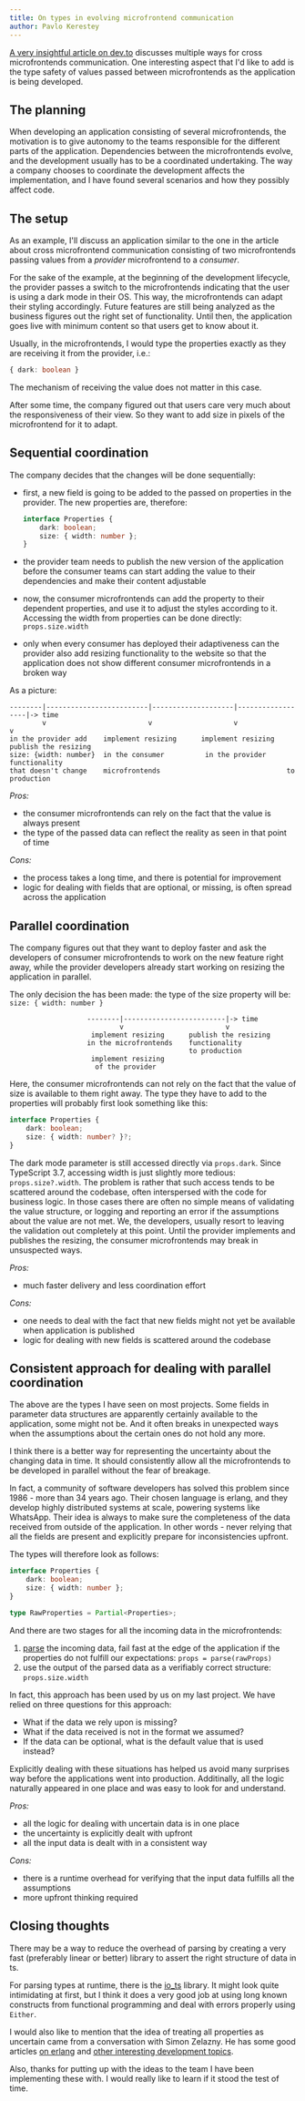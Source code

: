```yaml
---
title: On types in evolving microfrontend communication
author: Pavlo Kerestey
---
```


[A very insightful article on dev.to](https://dev.to/luistak/cross-micro-frontends-communication-30m3) discusses multiple ways for cross microfrontends communication. One interesting aspect that I'd like to add is the type safety of values passed between microfrontends as the application is being developed.

## The planning

When developing an application consisting of several microfrontends, the motivation is to give autonomy to the teams responsible for the different parts of the application. Dependencies between the microfrontends evolve, and the development usually has to be a coordinated undertaking. The way a company chooses to coordinate the development affects the implementation, and I have found several scenarios and how they possibly affect code.

## The setup

As an example, I'll discuss an application similar to the one in the article about cross microfrontend communication consisting of two microfrontends passing values from a _provider_ microfrontend to a _consumer_.

For the sake of the example, at the beginning of the development lifecycle, the provider passes a switch to the microfrontends indicating that the user is using a dark mode in their OS. This way, the microfrontends can adapt their styling accordingly. Future features are still being analyzed as the business figures out the right set of functionality. Until then, the application goes live with minimum content so that users get to know about it.

Usually, in the microfrontends, I would type the properties exactly as they are receiving it from the provider, i.e.: 

```typescript
{ dark: boolean }
```

The mechanism of receiving the value does not matter in this case.

After some time, the company figured out that users care very much about the responsiveness of their view. So they want to add size in pixels of the microfrontend for it to adapt.

## Sequential coordination

The company decides that the changes will be done sequentially:

- first, a new field is going to be added to the passed on properties in the provider. The new properties are, therefore:

	```typescript
	interface Properties { 
		dark: boolean;
		size: { width: number };
	}
	```

- the provider team needs to publish the new version of the application before the consumer teams can start adding the value to their dependencies and make their content adjustable
- now, the consumer microfrontends can add the property to their dependent properties, and use it to adjust the styles according to it. Accessing the width from properties can be done directly: `props.size.width`
- only when every consumer has deployed their adaptiveness can the provider also add resizing functionality to the website so that the application does not show different consumer microfrontends in a broken way

As a picture: 

```text
--------|-------------------------|--------------------|------------------|-> time
        v                         v                    v                  v
in the provider add    implement resizing      implement resizing  publish the resizing
size: {width: number}  in the consumer          in the provider     functionality
that doesn't change    microfrontends                               to production
```

_Pros:_

- the consumer microfrontends can rely on the fact that the value is always present 
- the type of the passed data can reflect the reality as seen in that point of time

_Cons:_

- the process takes a long time, and there is potential for improvement
- logic for dealing with fields that are optional, or missing, is often spread across the application

## Parallel coordination

The company figures out that they want to deploy faster and ask the developers of consumer microfrontends to work on the new feature right away, while the provider developers already start working on resizing the application in parallel.

The only decision the has been made: the type of the size property will be: `size: { width: number }`


```text
                   --------|-------------------------|-> time
                           v                         v   
                    implement resizing      publish the resizing
                   in the microfrontends    functionality
                                            to production
                    implement resizing
                     of the provider
```

Here, the consumer microfrontends can not rely on the fact that the value of size is available to them right away. The type they have to add to the properties will probably first look something like this:

```typescript
interface Properties { 
	dark: boolean;
	size: { width: number? }?;
}
```

The dark mode parameter is still accessed directly via `props.dark`. Since TypeScript 3.7, accessing width is just slightly more tedious: `props.size?.width`. The problem is rather that such access tends to be scattered around the codebase, often interspersed with the code for business logic. In those cases there are often no simple means of validating the value structure, or logging and reporting an error if the assumptions about the value are not met. We, the developers, usually resort to leaving the validation out completely at this point. Until the provider implements and publishes the resizing, the consumer microfrontends may break in unsuspected ways.

_Pros:_

- much faster delivery and less coordination effort

_Cons:_

- one needs to deal with the fact that new fields might not yet be available when application is published
- logic for dealing with new fields is scattered around the codebase

## Consistent approach for dealing with parallel coordination

The above are the types I have seen on most projects. Some fields in parameter data structures are apparently certainly available to the application, some might not be. And it often breaks in unexpected ways when the assumptions about the certain ones do not hold any more. 

I think there is a better way for representing the uncertainty about the changing data in time. It should consistently allow all the microfrontends to be developed in parallel without the fear of breakage.

In fact, a community of software developers has solved this problem since 1986 - more than 34 years ago. Their chosen language is erlang, and they develop highly distributed systems at scale, powering systems like WhatsApp. Their idea is always to make sure the completeness of the data received from outside of the application. In other words - never relying that all the fields are present and explicitly prepare for inconsistencies upfront.

The types will therefore look as follows:

```typescript
interface Properties { 
	dark: boolean;
	size: { width: number };
}

type RawProperties = Partial<Properties>;
```

And there are two stages for all the incoming data in the microfrontends:

1. [parse](https://lexi-lambda.github.io/blog/2019/11/05/parse-don-t-validate/) the incoming data, fail fast at the edge of the application if the properties do not fulfill our expectations: `props = parse(rawProps)`
2. use the output of the parsed data as a verifiably correct structure: `props.size.width`

In fact, this approach has been used by us on my last project. We have relied on three questions for this approach:

* What if the data we rely upon is missing?
* What if the data received is not in the format we assumed?
* If the data can be optional, what is the default value that is used instead?

Explicitly dealing with these situations has helped us avoid many surprises way before the applications went into production. Additinally, all the logic naturally appeared in one place and was easy to look for and understand.

_Pros:_

- all the logic for dealing with uncertain data is in one place
- the uncertainty is explicitly dealt with upfront
- all the input data is dealt with in a consistent way

_Cons:_

- there is a runtime overhead for verifying that the input data fulfills all the assumptions
- more upfront thinking required

## Closing thoughts

There may be a way to reduce the overhead of parsing by creating a very fast (preferably linear or better) library to assert the right structure of data in ts.

For parsing types at runtime, there is the [io_ts](https://github.com/gcanti/io-ts) library. It might look quite intimidating at first, but I think it does a very good job at using long known constructs from functional programming and deal with errors properly using `Either`.

I would also like to mention that the idea of treating all properties as uncertain came from a conversation with Simon Zelazny. He has some good articles [on erlang](https://well-ironed.com/) and [other interesting development topics](https://pzel.name/).

Also, thanks for putting up with the ideas to the team I have been implementing these with. I would really like to learn if it stood the test of time.